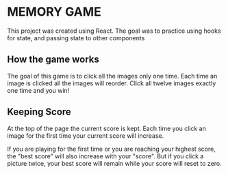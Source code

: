 # MEMORY GAME

This project was created using React. The goal was to practice using hooks for state, and passing state to other components

## How the game works

The goal of this game is to click all the images only one time. Each time an image is clicked all the images will reorder. Click all twelve images exactly one time and you win!

## Keeping Score

At the top of the page the current score is kept. Each time you click an image for the first time your current score will increase.

If you are playing for the first time or you are reaching your highest score, the "best score" will also increase with your "score". But if you click a picture twice, your best score will remain while your score will reset to zero.

